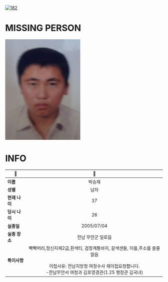 [![182](https://img.shields.io/badge/%EC%8B%A4%EC%A2%85%EC%8B%A0%EA%B3%A0%EB%8A%94%20%EA%B5%AD%EB%B2%88%EC%97%86%EC%9D%B4-182-blue)](http://safe182.go.kr/index.do)

# MISSING PERSON

<img src="./missing_person.jpg">

# INFO

|🔑|💎|
|--|:--:|
|**이름**|박승재|
|**성별**|남자|
|**현재 나이**|37|
|**당시 나이**|26|
|**실종일**|2005/07/04|
|**실종 장소**|전남 무안군 일로읍 |
|**특이사항**|빡빡머리,정신지체2급,횐색티, 검정계통바지, 갈색샌들, 이를,주소를 쓸줄알음</br></br>이첩사유: 전남지방청 여청수사 재이첩요청합니다.</br>-전남무안서 여청과 김호영경관(1.25 행정관 김국녀)|
